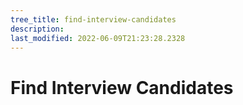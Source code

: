 ```yaml
---
tree_title: find-interview-candidates
description: 
last_modified: 2022-06-09T21:23:28.2328
---
```


# Find Interview Candidates
